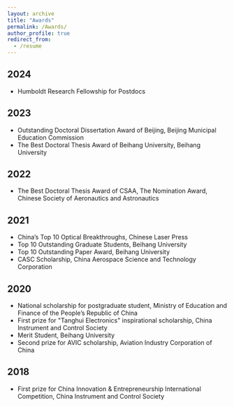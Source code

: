 ```yaml
---
layout: archive
title: "Awards"
permalink: /Awards/
author_profile: true
redirect_from:
  - /resume
---
```


2024
---
* Humboldt Research Fellowship for Postdocs

2023
---
* Outstanding Doctoral Dissertation Award of Beijing, Beĳing Municipal Education Commission
* The Best Doctoral Thesis Award of Beihang University, Beihang University
  
2022
---  
* The Best Doctoral Thesis Award of CSAA, The Nomination Award, Chinese Society of Aeronautics and Astronautics
 
2021
---  
* China’s Top 10 Optical Breakthroughs, Chinese Laser Press
* Top 10 Outstanding Graduate Students, Beihang University
* Top 10 Outstanding Paper Award, Beihang University
* CASC Scholarship, China Aerospace Science and Technology Corporation
  
2020
--- 
* National scholarship for postgraduate student, Ministry of Education and Finance of the People’s Republic of China
* First prize for "Tanghui Electronics" inspirational scholarship, China Instrument and Control Society
* Merit Student, Beihang University
* Second prize for AVIC scholarship, Aviation Industry Corporation of China
  
2018
---  
* First prize for China Innovation & Entrepreneurship International Competition, China Instrument and Control Society
